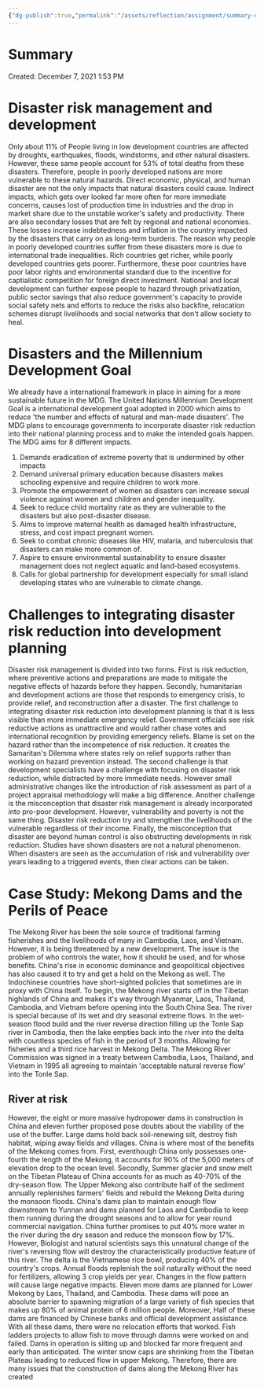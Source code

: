 ```yaml
---
{"dg-publish":true,"permalink":"/assets/reflection/assignment/summary-disaster-risk-management-and-development-and-mekong-dams/"}
---
```


# Summary

Created: December 7, 2021 1:53 PM

# Disaster risk management and development

Only about 11% of People living in low development countries are affected by droughts, earthquakes, floods, windstorms, and other natural disasters. However, these same people account for 53% of total deaths from these disasters. Therefore, people in poorly developed nations are more vulnerable to these natural hazards. Direct economic, physical, and human disaster are not the only impacts that natural disasters could cause. Indirect impacts, which gets over looked far more often for more immediate concerns, causes lost of production time in industries and the drop in market share due to the unstable worker's safety and productivity. There are also secondary losses that are felt by regional and national economies. These losses increase indebtedness and inflation in the country impacted by the disasters that carry on as long-term burdens. The reason why people in poorly developed countries suffer from these disasters more is due to international trade inequalities. Rich countries get richer, while poorly developed countries gets poorer. Furthermore, these poor countries have poor labor rights and environmental standard due to the incentive for captialistic competition for foreign direct investment. National and local development can further expose people to hazard through privatization, public sector savings that also reduce government's capacity to provide social safety nets and efforts to reduce the risks also backfire, relocation schemes disrupt livelihoods and social networks that don't allow society to heal.

# Disasters and the Millennium Development Goal

We already have a international framework in place in aiming for a more sustainable future in the MDG. The United Nations Millennium Development Goal is a international development goal adopted in 2000 which aims to reduce 'the number and effects of natural and man-made disasters'. The MDG plans to encourage governments to incorporate disaster risk reduction into their national planning process and to make the intended goals happen. The MDG aims for 8 different impacts. 

1. Demands eradication of extreme poverty that is undermined by other impacts
2. Demand universal primary education because disasters makes schooling expensive and require children to work more.
3. Promote the empowerment of women as disasters can increase sexual violence against women and children and gender inequality.
4. Seek to reduce child mortality rate as they are vulnerable to the disasters but also post-disaster disease.
5. Aims to improve maternal health as damaged health infrastructure, stress, and cost impact pregnant women.
6. Seek to combat chronic diseases like HIV, malaria, and tuberculosis that disasters can make more common of.
7. Aspire to ensure environmental sustainability to ensure disaster management does not neglect aquatic and land-based ecosystems.
8. Calls for global partnership for development especially for small island developing states who are vulnerable to climate change.

# Challenges to integrating disaster risk reduction into development planning

Disaster risk management is divided into two forms. First is risk reduction, where preventive actions and preparations are made to mitigate the negative effects of hazards before they happen. Secondly, humanitarian and development actions are those that responds to emergency crisis, to provide relief, and reconstruction after a disaster. The first challenge to integrating disaster risk reduction into development planning is that it is less visible than more immediate emergency relief. Government officials see risk reductive actions as unattractive and would rather chase votes and international recognition by providing emergency reliefs. Blame is set on the hazard rather than the incompetence of risk reduction. It creates the Samaritan's Dilemma where states rely on relief supports rather than working on hazard prevention instead. The second challenge is that development specialists have a challenge with focusing on disaster risk reduction, while distracted by more immediate needs. However small administrative changes like the introduction of risk assessment as part of a project appraisal methodology will make a big difference. Another challenge is the misconception that disaster risk management is already incorporated into pro-poor development. However, vulnerability and poverty is not the same thing. Disaster risk reduction try and strengthen the livelihoods of the vulnerable regardless of their income. Finally, the misconception that disaster are beyond human control is also obstructing developments in risk reduction. Studies have shown disasters are not a natural phenomenon. When disasters are seen as the accumulation of risk and vulnerability over years leading to a triggered events, then clear actions can be taken.

# Case Study: Mekong Dams and the Perils of Peace

The Mekong River has been the sole source of traditional farming fisherishes and the livelihoods of many in Cambodia, Laos, and Vietnam. However, it is being threatened by a new development. The issue is the problem of who controls the water, how it should be used, and for whose benefits. China's rise in economic dominance and geopolitical objectives has also caused it to try and get a hold on the Mekong as well. The Indochinese countries have short-sighted policies that sometimes are in proxy with China itself. To begin, the Mekong river starts off in the Tibetan highlands of China and makes it's way through Myanmar, Laos, Thailand, Cambodia, and Vietnam before opening into the South China Sea. The river is special because of its wet and dry seasonal extreme flows. In the wet-season flood build and the river reverse direction filling up the Tonle Sap river in Cambodia, then the lake empties back into the river into the delta with countless species of fish in the period of 3 months. Allowing for fisheries and a third rice harvest in Mekong Delta. The Mekong River Commission was signed in a treaty between Cambodia, Laos, Thailand, and Vietnam in 1995 all agreeing to maintain 'acceptable natural reverse flow' into the Tonle Sap.

## River at risk

However, the eight or more massive hydropower dams in construction in China and eleven further proposed pose doubts about the viability of the use of the buffer. Large dams hold back soil-renewing silt, destroy fish habitat, wiping away fields and villages. China is where most of the benefits of the Mekong comes from. First, eventhough China only possesses one-fourth the length of the Mekong, it accounts for 90% of the 5,000 meters of elevation drop to the ocean level. Secondly, Summer glacier and snow melt on the Tibetan Plateau of China accounts for as much as 40-70% of the dry-season flow. The Upper Mekong also contribute half of the sediment annually replenishes farmers' fields and rebuild the Mekong Delta during the monsoon floods. China's dams plan to maintain enough flow downstream to Yunnan and dams planned for Laos and Cambodia to keep them running during the drought seasons and to allow for year round commercial navigation. China further promises to put 40% more water in the river during the dry season and reduce the monsoon flow by 17%. However, Biologist and natural scientists says this unnatural change of the river's reversing flow will destroy the characteristically productive feature of this river. The delta is the Vietnamese rice bowl, producing 40% of the country's crops. Annual floods replenish the soil naturally without the need for fertilizers, allowing 3 crop yields per year. Changes in the flow pattern will cause large negative impacts. Eleven more dams are planned for Lower Mekong by Laos, Thailand, and Cambodia. These dams will pose an absolute barrier to spawning migration of a large variety of fish species that makes up 80% of animal protein of 6 million people. Moreover, Half of these dams are financed by Chinese banks and official development assistance. With all these dams, there were no relocation efforts that worked. Fish ladders projects to allow fish to move through damns were worked on and failed. Dams in operation is silting up and blocked far more frequent and early than anticipated. The winter snow caps are shrinking from the Tibetan Plateau leading to reduced flow in upper Mekong. Therefore, there are many issues that the construction of dams along the Mekong River has created
